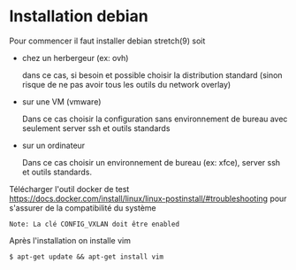 # Installation debian

Pour commencer il faut installer debian stretch(9) soit
- chez un herbergeur (ex: ovh)

   dans ce cas, si besoin et possible choisir la distribution standard (sinon risque de ne pas avoir tous les outils du network overlay)
   
- sur une VM (vmware)
   
   Dans ce cas choisir la configuration sans environnement de bureau avec seulement server ssh et outils standards
- sur un ordinateur

   Dans ce cas choisir un environnement de bureau (ex: xfce), server ssh et outils standards.

Télécharger l'outil docker de test <https://docs.docker.com/install/linux/linux-postinstall/#troubleshooting> pour 
s'assurer de la compatibilité du système 

`Note: La clé CONFIG_VXLAN doit être enabled`

Après l'installation on installe vim

```
$ apt-get update && apt-get install vim
```